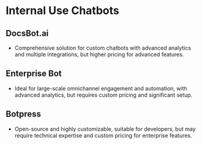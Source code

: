
# Internal Use Chatbots

## DocsBot.ai
- Comprehensive solution for custom chatbots with advanced analytics and multiple integrations, but higher pricing for advanced features.

## Enterprise Bot
- Ideal for large-scale omnichannel engagement and automation, with advanced analytics, but requires custom pricing and significant setup.

## Botpress
- Open-source and highly customizable, suitable for developers, but may require technical expertise and custom pricing for enterprise features.
    